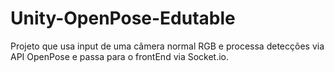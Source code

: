 # Unity-OpenPose-Edutable
Projeto que usa input de uma câmera normal RGB e processa detecções via API OpenPose e passa para o frontEnd via Socket.io. 
